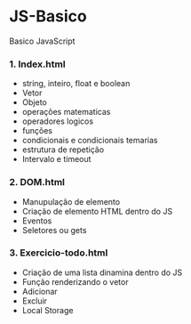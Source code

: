 # JS-Basico
Basico JavaScript
### 1. Index.html
  * string, inteiro, float e boolean
  * Vetor
  * Objeto
  * operaçôes matematicas 
  * operadores logicos 
  * funções 
  * condicionais e condicionais temarias
  * estrutura de repetição
  * Intervalo e timeout 
### 2. DOM.html
  * Manupulação de elemento 
  * Criação de elemento HTML dentro do JS
  * Eventos
  * Seletores ou gets
### 3. Exercicio-todo.html
  * Criação de uma lista dinamina dentro do JS
  * Função renderizando o vetor 
  * Adicionar
  * Excluir
  * Local Storage
  
  
